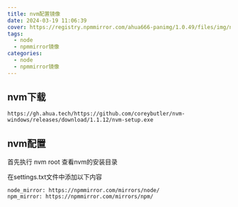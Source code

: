 ```yaml
---
title: nvm配置镜像
date: 2024-03-19 11:06:39
cover: https://registry.npmmirror.com/ahua666-panimg/1.0.49/files/img/nodejs-logo-vector-png-desktop-background-2560.png
tags:
  - node
  - npmmirror镜像
categories:
  - node
  - npmmirror镜像
---
```


## nvm下载
```
https://gh.ahua.tech/https://github.com/coreybutler/nvm-windows/releases/download/1.1.12/nvm-setup.exe
```

## nvm配置
首先执行 nvm root 查看nvm的安装目录

在settings.txt文件中添加以下内容
```text
node_mirror: https://npmmirror.com/mirrors/node/
npm_mirror: https://npmmirror.com/mirrors/npm/
```
